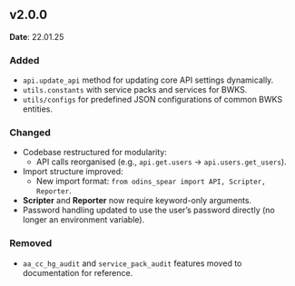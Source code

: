 
## v2.0.0 
**Date**: 22.01.25

### Added
- `api.update_api` method for updating core API settings dynamically.
- `utils.constants` with service packs and services for BWKS.
- `utils/configs` for predefined JSON configurations of common BWKS entities.

### Changed
- Codebase restructured for modularity:
  - API calls reorganised (e.g., `api.get.users` → `api.users.get_users`).
- Import structure improved:
  - New import format: `from odins_spear import API, Scripter, Reporter`.
- **Scripter** and **Reporter** now require keyword-only arguments.
- Password handling updated to use the user’s password directly (no longer an environment variable).

### Removed
- `aa_cc_hg_audit` and `service_pack_audit` features moved to documentation for reference.
